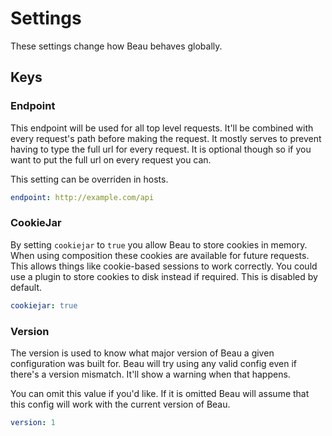 # Settings

These settings change how Beau behaves globally.

## Keys

### Endpoint

This endpoint will be used for all top level requests. It'll be combined with
every request's path before making the request. It mostly serves to prevent
having to type the full url for every request. It is optional though so if you
want to put the full url on every request you can.

This setting can be overriden in hosts.

```yaml
endpoint: http://example.com/api
```

### CookieJar

By setting `cookiejar` to `true` you allow Beau to store cookies in memory. When
using composition these cookies are available for future requests. This allows
things like cookie-based sessions to work correctly. You could use a plugin to
store cookies to disk instead if required. This is disabled by default.

```yaml
cookiejar: true
```

### Version

The version is used to know what major version of Beau a given configuration was
built for. Beau will try using any valid config even if there's a version
mismatch. It'll show a warning when that happens.

You can omit this value if you'd like. If it is omitted Beau will assume that
this config will work with the current version of Beau.

```yaml
version: 1
```
